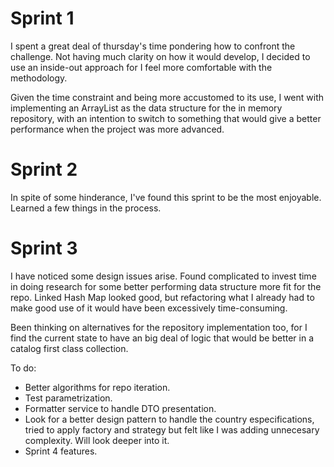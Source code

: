 # Sprint 1

I spent a great deal of thursday's time pondering how to confront the challenge. Not having much clarity on how it would develop, I decided to use an inside-out approach for I feel more comfortable with the methodology.

Given the time constraint and being more accustomed to its use, I went with implementing an ArrayList as the data structure for the in memory repository, with an intention to switch to something that would give a better performance when the project was more advanced.


# Sprint 2

In spite of some hinderance, I've found this sprint to be the most enjoyable. Learned a few things in the process.


# Sprint 3

I have noticed some design issues arise. Found complicated to invest time in doing research for some better performing data structure more fit for the repo. Linked Hash Map looked good, but refactoring what I already had to make good use of it would have been excessively time-consuming.

Been thinking on alternatives for the repository implementation too, for I find the current state to have an big deal of logic that would be better in a catalog first class collection.

To do:

- Better algorithms for repo iteration.
- Test parametrization.
- Formatter service to handle DTO presentation.
- Look for a better design pattern to handle the country especifications, tried to apply factory and strategy but felt like I was adding unnecesary complexity. Will look deeper into it.
- Sprint 4 features.
